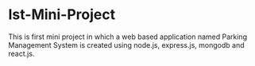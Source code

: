 # Ist-Mini-Project
This is first mini project in which  a web based application named Parking Management System is created using  node.js, express.js, mongodb and react.js.
